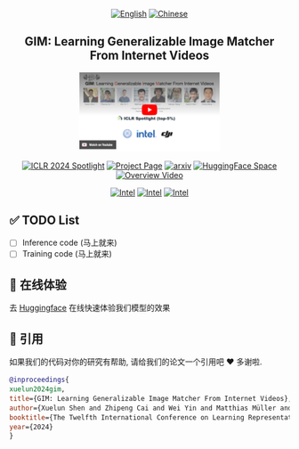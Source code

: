 <p align="center">
  <a href="README.md"><img src="https://img.shields.io/badge/English-white" alt='English'></a>
  <a href="README.zh-CN-simplified.md"><img src="https://img.shields.io/badge/%E4%B8%AD%E6%96%87-white" alt='Chinese'></a>
</p>

<h2 align="center">GIM: Learning Generalizable Image Matcher From Internet Videos</h2>


<div align="center">
	<a href="https://www.youtube.com/embed/FU_MJLD8LeY">
		<img src="assets/demo/video.png" width="50%" alt="Overview Video">
	</a>
</div>
<p></p>

<!-- TODO -->
<div align="center">

<a href="https://xuelunshen.com/gim/"><img src="https://img.shields.io/badge/%F0%9F%8C%9F_ICLR'2024_Spotlight-37414c" alt='ICLR 2024 Spotlight'></a>
<a href="https://xuelunshen.com/gim/"><img src="https://img.shields.io/badge/Project_Page-3A464E?logo=gumtree" alt='Project Page'></a>
<a href="https://xuelunshen.com/gim/"><img src="https://img.shields.io/badge/arXiv-2301.03580-b31b1b?logo=arxiv" alt='arxiv'></a>
<a href="https://huggingface.co/spaces/xuelunshen/gim-online/"><img src="https://img.shields.io/badge/%F0%9F%A4%97_Hugging_Face-Space-F0CD4B?labelColor=666EEE" alt='HuggingFace Space'></a>
<a href="https://www.youtube.com/watch?v=FU_MJLD8LeY/"><img src="https://img.shields.io/badge/Overview_Video-E33122?logo=Youtube" alt='Overview Video'></a>

<!-- <a href="https://xuelunshen.com/gim/"><img src="https://img.shields.io/badge/📊_Zero--shot_Image_Matching_Evaluation Benchmark-75BC66" alt='Zero-shot Evaluation Benchmark'></a> -->
<!-- <a href="https://xuelunshen.com/gim/"><img src="https://img.shields.io/badge/Source_Code-black?logo=Github" alt='Github Source Code'></a> -->

<a href="https://en.xmu.edu.cn/"><img src="https://img.shields.io/badge/Xiamen_University-183F9D?logo=Google%20Scholar&logoColor=white" alt='Intel'></a>
<a href="https://www.intel.com/"><img src="https://img.shields.io/badge/Lab-0071C5?logo=intel" alt='Intel'></a>
<a href="https://www.dji.com/"><img src="https://img.shields.io/badge/DJI-131313?logo=DJI" alt='Intel'></a>

</div>

## ✅ TODO List

- [ ] Inference code (马上就来)
- [ ] Training code (马上就来)

## 🤗 在线体验

去 [Huggingface](https://huggingface.co/spaces/xuelunshen/gim-online) 在线快速体验我们模型的效果

## 📌 引用

如果我们的代码对你的研究有帮助, 请给我们的论文一个引用吧 ❤️ 多谢啦.

```bibtex
@inproceedings{
xuelun2024gim,
title={GIM: Learning Generalizable Image Matcher From Internet Videos},
author={Xuelun Shen and Zhipeng Cai and Wei Yin and Matthias Müller and Zijun Li and Kaixuan Wang and Xiaozhi Chen and Cheng Wang},
booktitle={The Twelfth International Conference on Learning Representations},
year={2024}
}
```
